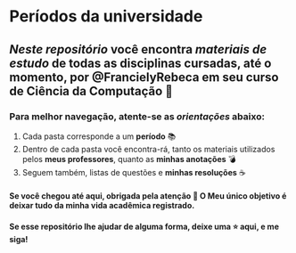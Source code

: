 # Períodos da universidade

## *Neste repositório* você encontra *materiais de estudo* de todas as disciplinas cursadas, até o momento, por @FrancielyRebeca em seu curso de Ciência da Computação 🤯


### Para melhor navegação, atente-se as *orientações* abaixo:

1. Cada pasta corresponde a um **período** 📚
2. Dentro de cada pasta você encontra-rá, tanto os materiais utilizados pelos **meus professores**, quanto as **minhas anotações** 💣
3. Seguem também, listas de questões e **minhas resoluções** ☕

#### Se você chegou até aqui, obrigada pela atenção 🤗 O Meu único objetivo é deixar tudo da minha vida acadêmica registrado.

#### **Se esse repositório lhe ajudar de alguma forma, deixe uma ⭐ aqui, e me siga!**